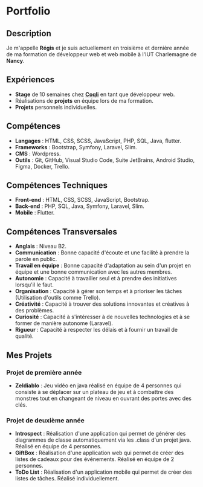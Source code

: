 # Portfolio

## Description

Je m'appelle **Régis** et je suis actuellement en troisième et dernière année de ma formation de développeur web et web mobile à l'IUT Charlemagne de **Nancy**.

## Expériences

- **Stage** de 10 semaines chez **[Coqli](https://coqli.fr)** en tant que développeur web.
- Réalisations de **projets** en équipe lors de ma formation.
- **Projets** personnels individuelles. 

## Compétences

- **Langages** : HTML, CSS, SCSS, JavaScript, PHP, SQL, Java, flutter.
- **Frameworks** : Bootstrap, Symfony, Laravel, Slim.
- **CMS** : Wordpress.
- **Outils** : Git, GitHub, Visual Studio Code, Suite JetBrains, Android Studio, Figma, Docker, Trello.


## Compétences Techniques

- **Front-end** : HTML, CSS, SCSS, JavaScript, Bootstrap.
- **Back-end** : PHP, SQL, Java, Symfony, Laravel, Slim.
- **Mobile** : Flutter.

## Compétences Transversales

- **Anglais** : Niveau B2.
- **Communication** : Bonne capacité d'écoute et une facilité à prendre la parole en public.
- **Travail en équipe** : Bonne capacité d'adaptation au sein d'un projet en équipe et une bonne communication avec les autres membres.
- **Autonomie** : Capacité à travailler seul et à prendre des initiatives lorsqu'il le faut.
- **Organisation** : Capacité à gérer son temps et à prioriser les tâches (Utilisation d'outils comme Trello).
- **Créativité** : Capacité à trouver des solutions innovantes et créatives à des problèmes.
- **Curiosité** : Capacité à s'intéresser à de nouvelles technologies et à se former de manière autonome (Laravel).
- **Rigueur** : Capacité à respecter les délais et à fournir un travail de qualité.


## Mes Projets

### Projet de première année

- **Zeldiablo** : Jeu vidéo en java réalisé en équipe de 4 personnes qui consiste à se déplacer sur un plateau de jeu et à combattre des monstres tout en changeant de niveau en ouvrant des portes avec des clés.
 

### Projet de deuxième année

- **Introspect** : Réalisation d'une application qui permet de générer des diagrammes de classe automatiquement via les .class d'un projet java. Réalisé en équipe de 4 personnes.
- **GiftBox** : Réalisation d'une application web qui permet de créer des listes de cadeaux pour des événements. Réalisé en équipe de 2 personnes.
- **ToDo List** : Réalisation d'un application mobile qui permet de créer des listes de tâches. Réalisé individuellement.

